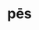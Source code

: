 ---
title: pēs
meaning: foot
ch: [thirteen, f2, f]
pos: nounthird
genitive: pedis
abbgender: m.
abbgender2: masc.
gender: masculine
declension: third
derivative: pedestrian
---